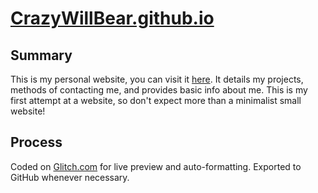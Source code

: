 # [CrazyWillBear.github.io](https://CrazyWillBear.github.io)
## Summary
This is my personal website, you can visit it [here](https://CrazyWillBear.github.io). It details my projects, methods of contacting me, and provides basic info about me. This is my first attempt at a website, so don't expect more than a minimalist small website!

## Process
Coded on [Glitch.com](https://glitch.com/) for live preview and auto-formatting. Exported to GitHub whenever necessary.
